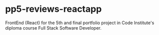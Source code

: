 # pp5-reviews-reactapp
FrontEnd (React) for the 5th and final portfolio project in Code Institute's diploma course Full Stack Software Developer.
